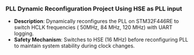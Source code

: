 ### PLL Dynamic Reconfiguration Project Using HSE as PLL input
- **Description**: Dynamically reconfigures the PLL on STM32F446RE to switch HCLK frequencies ( 50MHz, 84 MHz, 120 MHz) with UART logging.
- **Safety Mechanism**: Switches to HSE (16 MHz) before reconfiguring PLL to maintain system stability during clock changes.